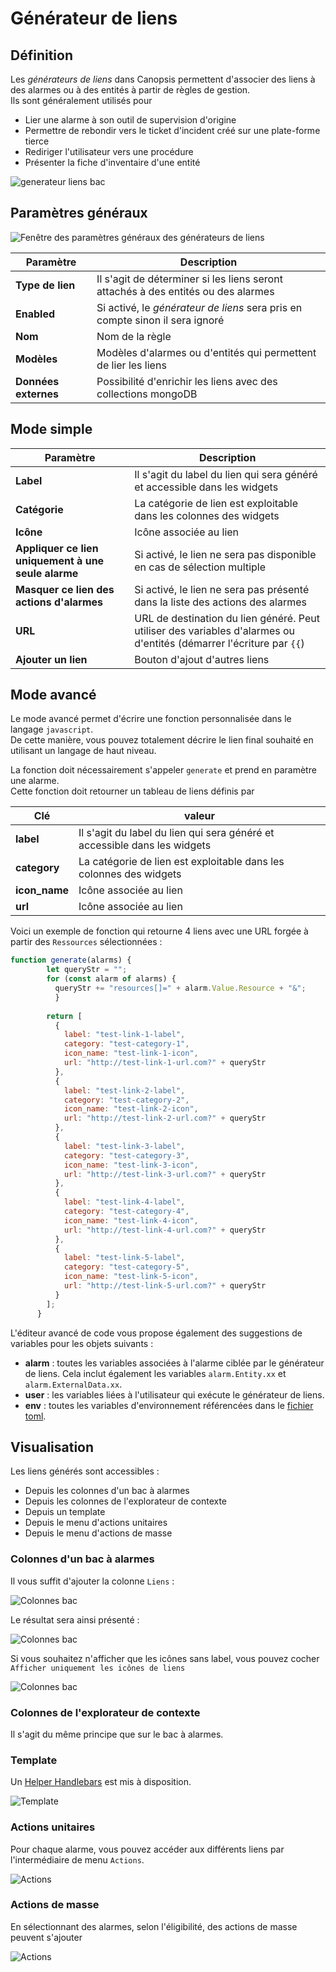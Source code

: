 # Générateur de liens

## Définition

Les *générateurs de liens* dans Canopsis permettent d'associer des liens à des alarmes ou à des entités à partir de règles de gestion.  
Ils sont généralement utilisés pour 

* Lier une alarme à son outil de supervision d'origine
* Permettre de rebondir vers le ticket d'incident créé sur une plate-forme tierce
* Rediriger l'utilisateur vers une procédure
* Présenter la fiche d'inventaire d'une entité


![generateur liens bac](./img/generateur-liens-bac1.png)


## Paramètres généraux

![Fenêtre des paramètres généraux des générateurs de liens](img/generateur-liens-general-parameters.png)

| Paramètre | Description |
| --- | --- |
| **Type de lien** | Il s'agit de déterminer si les liens seront attachés à des entités ou des alarmes |
| **Enabled** | Si activé, le *générateur de liens* sera pris en compte sinon il sera ignoré |
| **Nom** | Nom de la règle |
| **Modèles** | Modèles d'alarmes ou d'entités qui permettent de lier les liens |
| **Données externes** | Possibilité d'enrichir les liens avec des collections mongoDB |


## Mode simple


| Paramètre | Description |
| --- | --- |
| **Label** | Il s'agit du label du lien qui sera généré et accessible dans les widgets |
| **Catégorie** | La catégorie de lien est exploitable dans les colonnes des widgets |
| **Icône** | Icône associée au lien |
| **Appliquer ce lien uniquement à une seule alarme** | Si activé, le lien ne sera pas disponible en cas de sélection multiple |
| **Masquer ce lien des actions d'alarmes** | Si activé, le lien ne sera pas présenté dans la liste des actions des alarmes |
| **URL** | URL de destination du lien généré. Peut utiliser des variables d'alarmes ou d'entités (démarrer l'écriture par `{{`) |
| **Ajouter un lien** | Bouton d'ajout d'autres liens |

## Mode avancé

Le mode avancé permet d'écrire une fonction personnalisée dans le langage `javascript`.  
De cette manière, vous pouvez totalement décrire le lien final souhaité en utilisant un langage de haut niveau.  

La fonction doit nécessairement s'appeler `generate` et prend en paramètre une alarme.  
Cette fonction doit retourner un tableau de liens définis par 

| Clé | valeur |
| --- | --- |
| **label** | Il s'agit du label du lien qui sera généré et accessible dans les widgets |
| **category** | La catégorie de lien est exploitable dans les colonnes des widgets |
| **icon_name** | Icône associée au lien |
| **url** | Icône associée au lien |


Voici un exemple de fonction qui retourne 4 liens avec une URL forgée à partir des `Ressources` sélectionnées :

```js
function generate(alarms) {
        let queryStr = "";
        for (const alarm of alarms) {
          queryStr += "resources[]=" + alarm.Value.Resource + "&";
          }
      
        return [
          {
            label: "test-link-1-label",
            category: "test-category-1",
            icon_name: "test-link-1-icon",
            url: "http://test-link-1-url.com?" + queryStr
          },
          {
            label: "test-link-2-label",
            category: "test-category-2",
            icon_name: "test-link-2-icon",
            url: "http://test-link-2-url.com?" + queryStr
          },
          {
            label: "test-link-3-label",
            category: "test-category-3",
            icon_name: "test-link-3-icon",
            url: "http://test-link-3-url.com?" + queryStr
          },
          {
            label: "test-link-4-label",
            category: "test-category-4",
            icon_name: "test-link-4-icon",
            url: "http://test-link-4-url.com?" + queryStr
          },
          {
            label: "test-link-5-label",
            category: "test-category-5",
            icon_name: "test-link-5-icon",
            url: "http://test-link-5-url.com?" + queryStr
          }
        ];
      }
```

L'éditeur avancé de code vous propose également des suggestions de variables pour les objets suivants :

* **alarm** : toutes les variables associées à l'alarme ciblée par le générateur de liens. Cela inclut également les variables `alarm.Entity.xx` et `alarm.ExternalData.xx`.
* **user** : les variables liées à l'utilisateur qui exécute le générateur de liens.
* **env** : toutes les variables d'environnement référencées dans le [fichier toml](../../../guide-administration/administration-avancee/modification-canopsis-toml/#section-canopsistemplatevars).

## Visualisation

Les liens générés sont accessibles :

* Depuis les colonnes d'un bac à alarmes
* Depuis les colonnes de l'explorateur de contexte
* Depuis un template
* Depuis le menu d'actions unitaires
* Depuis le menu d'actions de masse

### Colonnes d'un bac à alarmes

Il vous suffit d'ajouter la colonne `Liens` :  

![Colonnes bac](./img/generateur-liens-visu-bac.png)

Le résultat sera ainsi présenté :

![Colonnes bac](./img/generateur-liens-visu-bac2.png)

Si vous souhaitez n'afficher que les icônes sans label, vous pouvez cocher `Afficher uniquement les icônes de liens`

![Colonnes bac](./img/generateur-liens-visu-bac3.png)

### Colonnes de l'explorateur de contexte

Il s'agit du même principe que sur le bac à alarmes.


### Template

Un [Helper Handlebars](../interface/helpers/index.md#helper-links) est mis à disposition.

![Template](./img/generateur-liens-visu-template.png)


### Actions unitaires

Pour chaque alarme, vous pouvez accéder aux différents liens par l'intermédiaire de menu `Actions`.

![Actions](./img/generateur-liens-visu-actions.png)

### Actions de masse

En sélectionnant des alarmes, selon l'éligibilité, des actions de masse peuvent s'ajouter

![Actions](./img/generateur-liens-visu-actionsmasse.png)
